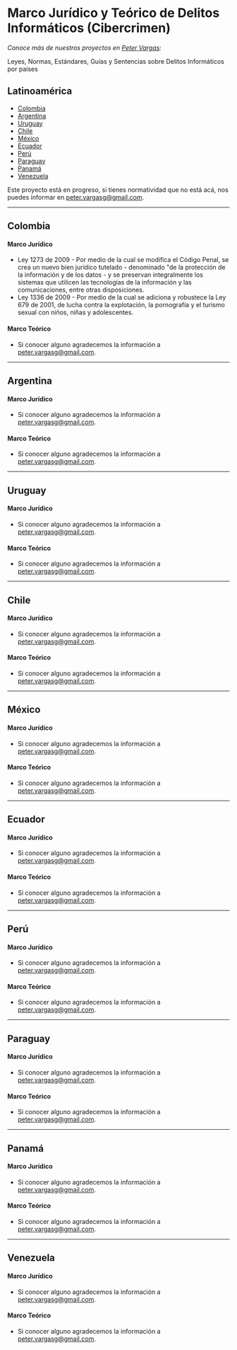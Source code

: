 # Marco Jurídico y Teórico de Delitos Informáticos (Cibercrimen)
_Conoce más de nuestros proyectos en [Peter Vargas](https://petervargas.com):_

Leyes, Normas, Estándares, Guías y Sentencias sobre Delitos Informáticos por países

## Latinoamérica

* [Colombia](#Colombia)
* [Argentina](#Argentina)
* [Uruguay](#Uruguay)
* [Chile](#Chile)
* [México](#Mexico)
* [Ecuador](#Ecuador)
* [Perú](#Peru)
* [Paraguay](#Paraguay)
* [Panamá](#Panama)
* [Venezuela](#Venezuela)

Este proyecto está en progreso, si tienes normatividad que no está acá, nos puedes informar en peter.vargasg@gmail.com.

-------------
<p id="Colombia">

## Colombia

#### Marco Jurídico

  - Ley 1273 de 2009 - Por medio de la cual se modifica el Código Penal, se crea un nuevo bien jurídico tutelado - denominado "de la protección de la información y de los datos - y se preservan integralmente los sistemas que utilicen las tecnologías de la información y las comunicaciones, entre otras disposiciones.
  - Ley 1336 de 2009 - Por medio de la cual se adiciona y robustece la Ley 679 de 2001, de lucha contra la explotación, la pornografía y el turismo sexual con niños, niñas y adolescentes.

#### Marco Teórico

  - Si conocer alguno agradecemos la información a peter.vargasg@gmail.com.
-------------
<p id="Argentina">
	
## Argentina

#### Marco Jurídico

  - Si conocer alguno agradecemos la información a peter.vargasg@gmail.com.

#### Marco Teórico

  - Si conocer alguno agradecemos la información a peter.vargasg@gmail.com.
-------------
<p id="Uruguay">
	
## Uruguay

#### Marco Jurídico

  - Si conocer alguno agradecemos la información a peter.vargasg@gmail.com.

#### Marco Teórico

  - Si conocer alguno agradecemos la información a peter.vargasg@gmail.com.
-------------
<p id="Chile">
	
## Chile

#### Marco Jurídico

  - Si conocer alguno agradecemos la información a peter.vargasg@gmail.com.

#### Marco Teórico

  - Si conocer alguno agradecemos la información a peter.vargasg@gmail.com.
-------------
<p id="Mexico">
	
## México

#### Marco Jurídico

  - Si conocer alguno agradecemos la información a peter.vargasg@gmail.com.

#### Marco Teórico

  - Si conocer alguno agradecemos la información a peter.vargasg@gmail.com.
-------------
<p id="Ecuador">
	
## Ecuador

#### Marco Jurídico

  - Si conocer alguno agradecemos la información a peter.vargasg@gmail.com.

#### Marco Teórico

  - Si conocer alguno agradecemos la información a peter.vargasg@gmail.com.
-------------
<p id="Peru">

## Perú

#### Marco Jurídico

  - Si conocer alguno agradecemos la información a peter.vargasg@gmail.com.

#### Marco Teórico

  - Si conocer alguno agradecemos la información a peter.vargasg@gmail.com.
-------------
<p id="Paraguay">
	
## Paraguay

#### Marco Jurídico

  - Si conocer alguno agradecemos la información a peter.vargasg@gmail.com.

#### Marco Teórico

  - Si conocer alguno agradecemos la información a peter.vargasg@gmail.com.
-------------
<p id="Panama">
	
## Panamá

#### Marco Jurídico

  - Si conocer alguno agradecemos la información a peter.vargasg@gmail.com.

#### Marco Teórico

  - Si conocer alguno agradecemos la información a peter.vargasg@gmail.com.
-------------
<p id="Venezuela">
	
## Venezuela

#### Marco Jurídico

  - Si conocer alguno agradecemos la información a peter.vargasg@gmail.com.

#### Marco Teórico

  - Si conocer alguno agradecemos la información a peter.vargasg@gmail.com.
